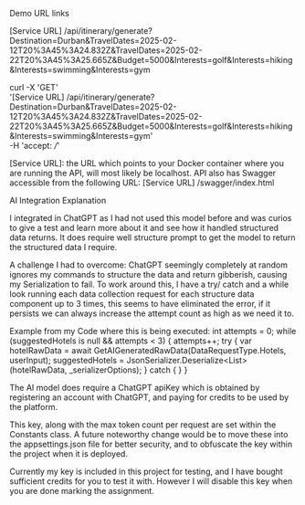 Demo URL links

[Service URL] /api/itinerary/generate?Destination=Durban&TravelDates=2025-02-12T20%3A45%3A24.832Z&TravelDates=2025-02-22T20%3A45%3A25.665Z&Budget=5000&Interests=golf&Interests=hiking&Interests=swimming&Interests=gym

curl -X 'GET' \
  '[Service URL] /api/itinerary/generate?Destination=Durban&TravelDates=2025-02-12T20%3A45%3A24.832Z&TravelDates=2025-02-22T20%3A45%3A25.665Z&Budget=5000&Interests=golf&Interests=hiking&Interests=swimming&Interests=gym' \
  -H 'accept: */*'

[Service URL]: the URL which points to your Docker container where you are running the API, will most likely be localhost.
API also has Swagger accessible from the following URL:
[Service URL] /swagger/index.html

AI Integration Explanation

I integrated in ChatGPT as I had  not used this model before and was curios to give a test and learn more about it and see how it handled structured data returns.
It does require well structure prompt to get the model to return the structured data I require.

A challenge I had to overcome:
ChatGPT seemingly completely at random ignores my commands to structure the data and return gibberish, causing my Serialization to fail. 
To work around this, I have a try/ catch and a while look running each data collection request for each structure data component up to 3 times, this seems to have eliminated the error, if it persists we can always increase the attempt count as high as we need it to.

Example from my Code where this is being executed:
int attempts = 0;
while (suggestedHotels is null && attempts < 3)
{
	attempts++;
        try
        {
           var hotelRawData = await GetAIGeneratedRawData(DataRequestType.Hotels, userInput);
           suggestedHotels = JsonSerializer.Deserialize<List<Hotel>>(hotelRawData, _serializerOptions);
         }
         catch { }
}

The AI model does require a ChatGPT apiKey which is obtained by registering an account with ChatGPT, and paying for credits to be used by the platform.

This key, along with the max token count per request are set within the Constants class. A future noteworthy change would be to move these into the appsettings.json file for better security, and to obfuscate the key within the project when it is deployed. 

Currently my key is included in this project for testing, and I have bought sufficient credits for you to test it with. However I will disable this key when you are done marking the assignment.

